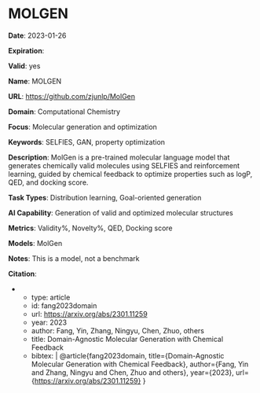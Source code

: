 # MOLGEN

**Date**: 2023-01-26

**Expiration**: 

**Valid**: yes

**Name**: MOLGEN

**URL**: https://github.com/zjunlp/MolGen

**Domain**: Computational Chemistry

**Focus**: Molecular generation and optimization

**Keywords**: SELFIES, GAN, property optimization

**Description**: MolGen is a pre-trained molecular language model that generates chemically valid molecules using SELFIES and reinforcement learning, guided by chemical feedback  to optimize properties such as logP, QED, and docking score. 

**Task Types**: Distribution learning, Goal-oriented generation

**AI Capability**: Generation of valid and optimized molecular structures

**Metrics**: Validity%, Novelty%, QED, Docking score

**Models**: MolGen

**Notes**: This is a model, not a benchmark

**Citation**:

-
  - type: article
  - id: fang2023domain
  - url: https://arxiv.org/abs/2301.11259
  - year: 2023
  - author: Fang, Yin, Zhang, Ningyu, Chen, Zhuo, others
  - title: Domain-Agnostic Molecular Generation with Chemical Feedback
  - bibtex: |
      @article{fang2023domain,
        title={Domain-Agnostic Molecular Generation with Chemical Feedback},
        author={Fang, Yin and Zhang, Ningyu and Chen, Zhuo and others},
        year={2023},
        url={https://arxiv.org/abs/2301.11259}
      }

